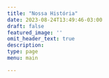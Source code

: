 ```yaml
---
title: "Nossa História"
date: 2023-08-24T13:49:46-03:00
draft: false
featured_image: ''
omit_header_text: true                                                  
description: 
type: page
menu: main

---
```


